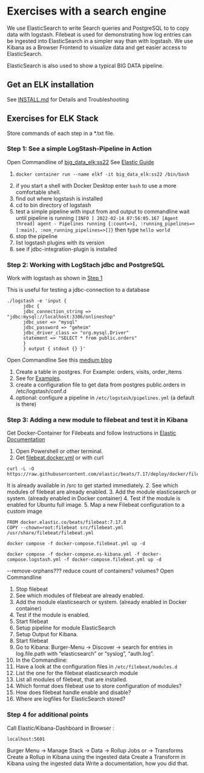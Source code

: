 # Exercises with a search engine

We use ElasticSearch to write Search queries and PostgreSQL to to copy data with logstash.
Filebeat is used for demonstrating how log entries can be ingested into ElasticSearch in a simpler way than with logstash.
We use Kibana as a Browser Frontend to visualize data and get easier access to ElasticSearch.

ElasticSearch is also used to show a typical BIG DATA pipeline.

## Get an ELK installation

See [INSTALL.md](https://github.com/Digital-Media/big_data/blob/main/elk-stack/INSTALL.md) for Details and Troubleshooting

## Exercises for ELK Stack

Store commands of each step in a *.txt file.

### Step 1: See a simple LogStash-Pipeline in Action
       
Open Commandline of [big_data_elk:ss22](https://github.com/Digital-Media/big_data/blob/main/elk-stack/INSTALL.md#managing-elasticsearch-kibana-logstash-and-filebeat-on-your-own)
See [Elastic Guide](https://www.elastic.co/guide/en/logstash/current/first-event.html)
1. ```shell
   docker container run --name elkf -it big_data_elk:ss22 /bin/bash
   ```
2. if you start a shell with Docker Desktop enter `bash` to use a more comfortable shell.
3. find out where logstash is installed
4. cd to bin directory of logstash
5. test a simple pipeline with input from and output to commandline
   wait until pipeline is running
   `[INFO ] 2022-02-14 07:56:05.167 [Agent thread] agent - Pipelines running {:count=>1, :running_pipelines=>[:main], :non_running_pipelines=>[]}`
   then type `hello world`
6. stop the pipeline
7. list logstash plugins with its version
8. see if jdbc-integration-plugin is installed

### Step 2: Working with LogStach jdbc and PostgreSQL

Work with logstash as shown in [Step 1](https://github.com/Digital-Media/big_data/blob/main/elk-stack/EXERCISE.md#step-1-see-a-simple-logstash-pipeline-in-action)

This is useful for testing a jdbc-connection to a database
```shell
./logstash -e 'input {
      jdbc {
      jdbc_connection_string =>     "jdbc:mysql://localhost:3306/onlineshop"
      jdbc_user => "mysql"
      jdbc_password => "geheim"
      jdbc_driver_class => "org.mysql.Driver"
      statement => "SELECT * from public.orders"
      }
      } output { stdout {} }'
```
Open Commandline
See this [medium blog](https://medium.com/@emreceylan/how-to-sync-postgresql-data-to-elasticsearch-572af15845ad)
1. Create a table in postgres. For Example: orders, visits, order_items
2. See for [Examples](https://github.com/Digital-Media/big_data/blob/main/elk-stack/examples.sql).
3. create a configuration file to get data from postgres public.orders in /etc/logstash/conf.d
4. optional: configure a pipeline in `/etc/logstash/pipelines.yml` (a default is there)

### Step 3: Adding a new module to filebeat and test it in Kibana

Get Docker-Container for Filebeats and follow Instructions in [Elastic Documentation](https://www.elastic.co/guide/en/beats/filebeat/current/running-on-docker.html)

1. Open Powershell or other terminal.
2. Get [filebeat.docker.yml](https://raw.githubusercontent.com/elastic/beats/7.17/deploy/docker/filebeat.docker.yml)
   or with curl
```shell
curl -L -O https://raw.githubusercontent.com/elastic/beats/7.17/deploy/docker/filebeat.docker.yml
```
It is already available in /src to get started immediately.
2. See which modules of filebeat are already enabled.
3. Add the module elasticsearch or system. (already enabled in Docker container)
4. Test if the module is enabled for Ubuntu full image.
5. Map a new Filebeat configuration to a custom image


```shell
FROM docker.elastic.co/beats/filebeat:7.17.0
COPY --chown=root:filebeat src/filebeat.yml /usr/share/filebeat/filebeat.yml
```
```shell
docker compose -f docker-compose.filebeat.yml up -d
```
```shell
docker compose -f docker-compose.es-kibana.yml -f docker-compose.logstash.yml -f docker-compose.filebeat.yml up -d
```
--remove-orphans??? reduce count of containers? volumes?
Open Commandline
1. Stop filebeat
2. See which modules of filebeat are already enabled.
3. Add the module elasticsearch or system. (already enabled in Docker container)
4. Test if the module is enabled.
5. Start filebeat
6. Setup pipeline for module ElasticSearch
7. Setup Output for Kibana.
8. Start filebeat
9. Go to Kibana: Burger-Menu -> Discover -> search for entries in log.file.path with “elasticsearch” or “syslog”, “auth.log”.
10. In the Commandline:
11. Have a look at the configuration files in `/etc/filebeat/modules.d`
12. List the one for the filebeat elasticsearch module
13. List all modules of filebeat, that are installed.
14. Which format does filebeat use to store configuration of modules?
15. How does filebeat handle enable and disable?
16. Where are logfiles for ElasticSearch stored?

### Step 4 for additional points

Call Elastic/Kibana-Dashboard in Browser :
```shell
localhost:5601
```
Burger Menu -> Manage Stack -> Data -> Rollup Jobs or -> Transforms
Create a Rollup in Kibana using the ingested data
Create a Transform in Kibana using the ingested data
Write a documentation, how you did that.

